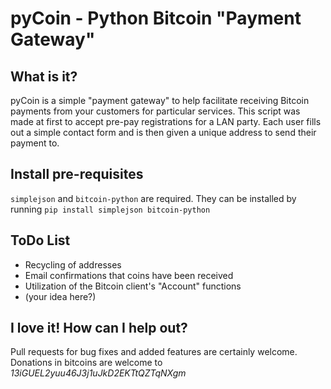 pyCoin - Python Bitcoin "Payment Gateway"
=========================================

What is it?
-----------

pyCoin is a simple "payment gateway" to help facilitate receiving Bitcoin 
payments from your customers for particular services.  This script was made 
at first to accept pre-pay registrations for a LAN party.  Each user fills 
out a simple contact form and is then given a unique address to send their 
payment to.


Install pre-requisites
----------------------

`simplejson` and `bitcoin-python` are required.  They can be installed by running
`pip install simplejson bitcoin-python`


ToDo List
---------

* Recycling of addresses
* Email confirmations that coins have been received
* Utilization of the Bitcoin client's "Account" functions
* (your idea here?)


I love it!  How can I help out?
-------------------------------

Pull requests for bug fixes and added features are certainly welcome.
Donations in bitcoins are welcome to _13iGUEL2yuu46J3j1uJkD2EKTtQZTqNXgm_
